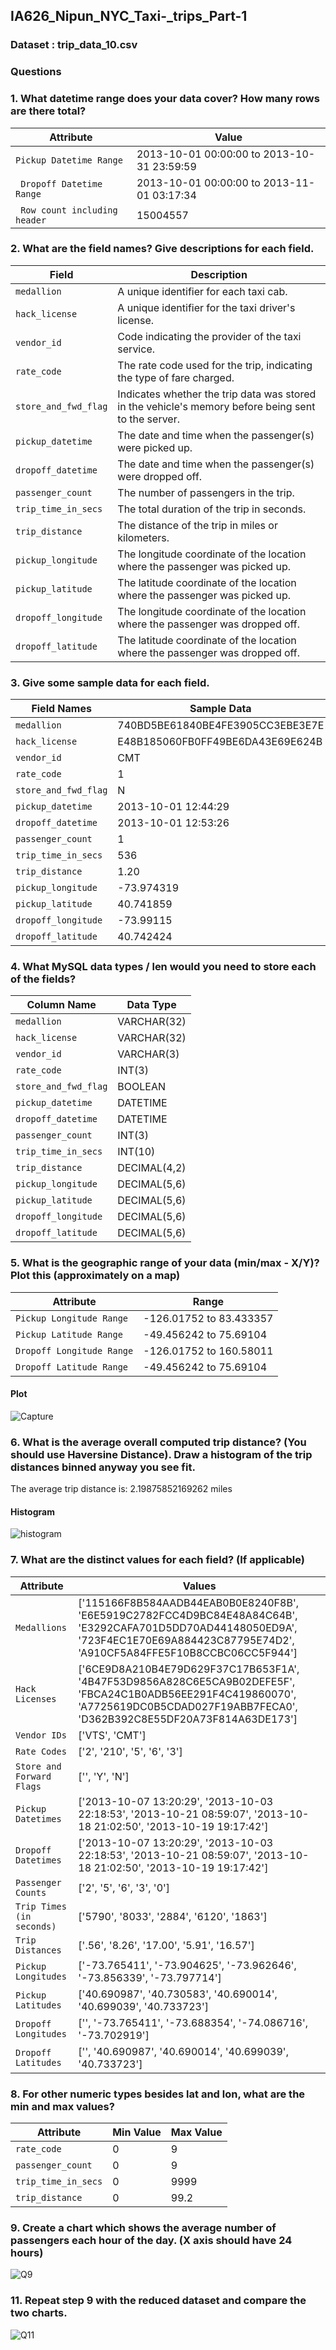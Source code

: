 ## IA626_Nipun_NYC_Taxi-_trips_Part-1

### Dataset : trip_data_10.csv

### Questions 

### 1. What datetime range does your data cover?  How many rows are there total?
  
| Attribute                     | Value                                         |
|-------------------------------|-----------------------------------------------|
| `Pickup Datetime Range`       | 2013-10-01 00:00:00 to 2013-10-31 23:59:59     |
|` Dropoff Datetime Range`      | 2013-10-01 00:00:00 to 2013-11-01 03:17:34     |
|` Row count including header`  | 15004557                                      |

                         
### 2. What are the field names?  Give descriptions for each field.
  
| Field                | Description                                                                                         |
|----------------------|-----------------------------------------------------------------------------------------------------|
| `medallion`          | A unique identifier for each taxi cab.                                                              |
| `hack_license`       | A unique identifier for the taxi driver's license.                                                  |
| `vendor_id`          | Code indicating the provider of the taxi service.                                                   |
| `rate_code`          | The rate code used for the trip, indicating the type of fare charged.                               |
| `store_and_fwd_flag` | Indicates whether the trip data was stored in the vehicle's memory before being sent to the server. |
| `pickup_datetime`    | The date and time when the passenger(s) were picked up.                                             |
| `dropoff_datetime`   | The date and time when the passenger(s) were dropped off.                                           |
| `passenger_count`    | The number of passengers in the trip.                                                               |
| `trip_time_in_secs`  | The total duration of the trip in seconds.                                                          |
| `trip_distance`      | The distance of the trip in miles or kilometers.                                                    |
| `pickup_longitude`   | The longitude coordinate of the location where the passenger was picked up.                         |
| `pickup_latitude`    | The latitude coordinate of the location where the passenger was picked up.                          |
| `dropoff_longitude`  | The longitude coordinate of the location where the passenger was dropped off.                       |
| `dropoff_latitude`   | The latitude coordinate of the location where the passenger was dropped off.                        |


### 3. Give some sample data for each field.

| Field Names        | Sample Data                      |
|--------------------|----------------------------------|
| `medallion`        | 740BD5BE61840BE4FE3905CC3EBE3E7E |
| `hack_license`     | E48B185060FB0FF49BE6DA43E69E624B |
| `vendor_id`        | CMT                              |
| `rate_code`        | 1                                |
| `store_and_fwd_flag`| N                               |
| `pickup_datetime`  | 2013-10-01 12:44:29              |
| `dropoff_datetime` | 2013-10-01 12:53:26              |
| `passenger_count`  | 1                                |
| `trip_time_in_secs`| 536                              |
| `trip_distance`    | 1.20                             |
| `pickup_longitude` | -73.974319                       |
| `pickup_latitude`  | 40.741859                        |
| `dropoff_longitude`| -73.99115                        |
| `dropoff_latitude` | 40.742424                        |


### 4. What MySQL data types / len would you need to store each of the fields?

| Column Name        | Data Type        |
|--------------------|------------------|
| `medallion`        | VARCHAR(32)      |
| `hack_license`     | VARCHAR(32)      |
| `vendor_id`        | VARCHAR(3)       |
| `rate_code`        | INT(3)           |
| `store_and_fwd_flag`| BOOLEAN         |
| `pickup_datetime`  | DATETIME         |
| `dropoff_datetime` | DATETIME         |
| `passenger_count`  | INT(3)           |
| `trip_time_in_secs`| INT(10)          |
| `trip_distance`    | DECIMAL(4,2)     |
| `pickup_longitude` | DECIMAL(5,6)     |
| `pickup_latitude`  | DECIMAL(5,6)     |
| `dropoff_longitude`| DECIMAL(5,6)     |
| `dropoff_latitude` | DECIMAL(5,6)     |


### 5. What is the geographic range of your data (min/max - X/Y)? Plot this (approximately on a map)

| Attribute                | Range                   |
|--------------------------|-------------------------|
| `Pickup Longitude Range`  | -126.01752 to 83.433357 |
| `Pickup Latitude Range`   | -49.456242 to 75.69104  |
| `Dropoff Longitude Range` | -126.01752 to 160.58011 |
| `Dropoff Latitude Range`  | -49.456242 to 75.69104  |


#### Plot 
![Capture](https://github.com/user-attachments/assets/112e7a8d-5dd7-47d9-ab47-78b93d4ece3f)


### 6. What is the average overall computed trip distance? (You should use Haversine Distance). Draw a histogram of the trip distances binned anyway you see fit.

The average trip distance is: 2.19875852169262 miles
#### Histogram
![histogram](https://github.com/user-attachments/assets/85d3a848-041f-4368-81da-df702b2f8a72)


### 7. What are the distinct values for each field? (If applicable)

| Attribute               | Values                                                                                                                                                                               |
|---------------------------|--------------------------------------------------------------------------------------------------------------------------------------------------------------------------------------|
| `Medallions`              | ['115166F8B584AADB44EAB0B0E8240F8B', 'E6E5919C2782FCC4D9BC84E48A84C64B', 'E3292CAFA701D5DD70AD44148050ED9A', '723F4EC1E70E69A884423C87795E74D2', 'A910CF5A84FFE5F10B8CCBC06CC5F944'] |
| `Hack Licenses`           | ['6CE9D8A210B4E79D629F37C17B653F1A', '4B47F53D9856A828C6E5CA9B02DEFE5F', 'FBCA24C1B0ADB56EE291F4C419860070', 'A7725619DC0B5CDAD027F19ABB7FECA0', 'D362B392C8E55DF20A73F814A63DE173'] |
| `Vendor IDs`              | ['VTS', 'CMT']                                                                                                                                                                       |
| `Rate Codes`              | ['2', '210', '5', '6', '3']                                                                                                                                                          |
| `Store and Forward Flags` | ['', 'Y', 'N']                                                                                                                                                                       |
| `Pickup Datetimes`        | ['2013-10-07 13:20:29', '2013-10-03 22:18:53', '2013-10-21 08:59:07', '2013-10-18 21:02:50', '2013-10-19 19:17:42']                                                                  |
| `Dropoff Datetimes`       | ['2013-10-07 13:20:29', '2013-10-03 22:18:53', '2013-10-21 08:59:07', '2013-10-18 21:02:50', '2013-10-19 19:17:42']                                                                  |
| `Passenger Counts`        | ['2', '5', '6', '3', '0']                                                                                                                                                            |
| `Trip Times (in seconds)` | ['5790', '8033', '2884', '6120', '1863']                                                                                                                                             |
| `Trip Distances`          | ['.56', '8.26', '17.00', '5.91', '16.57']                                                                                                                                            |
| `Pickup Longitudes`       | ['-73.765411', '-73.904625', '-73.962646', '-73.856339', '-73.797714']                                                                                                               |
| `Pickup Latitudes`        | ['40.690987', '40.730583', '40.690014', '40.699039', '40.733723']                                                                                                                    |
| `Dropoff Longitudes`      | ['', '-73.765411', '-73.688354', '-74.086716', '-73.702919']                                                                                                                         |
| `Dropoff Latitudes`       | ['', '40.690987', '40.690014', '40.699039', '40.733723']                                                                                                                             |


### 8. For other numeric types besides lat and lon, what are the min and max values?

| Attribute         | Min Value | Max Value |
|-------------------|-----------|-----------|
| `rate_code`       | 0         | 9         |
| `passenger_count` | 0         | 9         |
| `trip_time_in_secs` | 0         | 9999      |
| `trip_distance`   | 0         | 99.2      |

### 9. Create a chart which shows the average number of passengers each hour of the day. (X axis should have 24 hours)
![Q9](https://github.com/user-attachments/assets/84069474-4d4f-4ddf-9bb8-743b72e64a57)

### 11.	Repeat step 9 with the reduced dataset and compare the two charts.
![Q11](https://github.com/user-attachments/assets/c45052f1-b6cd-44d4-a287-2493a9f48afe)





  
